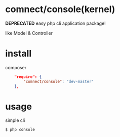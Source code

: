 comnect/console(kernel)
=======
**DEPRECATED**
easy php cli application package!
 
like Model & Controller

install
============
composer

```json
	"require": {
		"comnect/console": "dev-master"
	},
```

usage
=============
simple cli
```bash
$ php console
```
